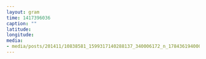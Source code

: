 ```yaml
---
layout: gram
time: 1417396036
caption: ""
latitude: 
longitude: 
media:
- media/posts/201411/10838581_1599317140288137_340006172_n_17843619400000351.jpg
---
```

